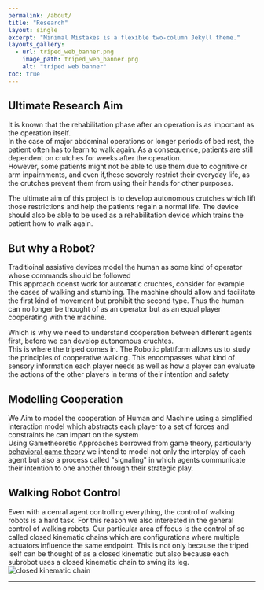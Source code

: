 ```yaml
---
permalink: /about/
title: "Research"
layout: single
excerpt: "Minimal Mistakes is a flexible two-column Jekyll theme."
layouts_gallery:
  - url: triped_web_banner.png
    image_path: triped_web_banner.png
    alt: "triped web banner"
toc: true
---
```


## Ultimate Research Aim
<p>It is known that the rehabilitation phase after an operation is as important as the operation itself.<br>
In the case of major abdominal operations or longer periods of bed rest, the patient often has to learn to walk again.
As a consequence, patients are still dependent on crutches for weeks after the operation.<br>
 However, some patients might not be able to use them due to cognitive or arm inpairnments, and even if,these severely restrict their everyday life, 
 as the crutches prevent them from using their hands for other purposes.</p>

<p> The ultimate aim of this project is to develop autonomous crutches which lift those restrictions and help the patients regain a normal life.
The device should also be able to be used as a rehabilitation device which trains the patient how to walk again. </p>


## But why a Robot?
<p>
Traditioinal assistive devices model the human as some kind of operator whose commands should be followed <br>
This approach doenst work for automatic cruchtes, consider for example the cases of walking and stumbling. The machine should allow and facilitate the first kind of movement but prohibit the second type.
Thus the human can no longer be thought of as an operator but as an equal player cooperating with the machine. </p> 

<p> Which is why we need to understand cooperation between different agents first, before we can develop autonomous cruchtes. <br>
This is where the triped comes in. The Robotic plattform allows us to study the principles of cooperative walking.
This encompasses what kind of sensory information each player needs as well as how a player can evaluate the actions of the other players in terms of their intention and safety
</p>


## Modelling Cooperation
We Aim to model the cooperation of Human and Machine using a simplified interaction model which abstracts each player to a set of forces and constraints he can impart on the system <br>
Using Gametheoretic Approaches borrowed from game theory, particularly <a href="https://en.wikipedia.org/wiki/Behavioral_game_theory"> behavioral game theory</a> we intend to model not only the interplay of each agent  but also a process called "signaling" in which agents communicate their intention to one another through their strategic play. 


## Walking Robot Control
Even with a cenral agent controlling everything, the control of walking robots is a hard task. 
For this reason we also interested in the general control of walking robots.
Our particular area of focus is the control of so called closed kinematic chains which are configurations where multiple actuators influence the same endpoint.
This is not only because the triped iself can be thought of as a closed kinematic but also because each subrobot uses a closed kinematic chain to swing its leg.
<img src="hebel1.png" alt="closed kinematic chain">

---

